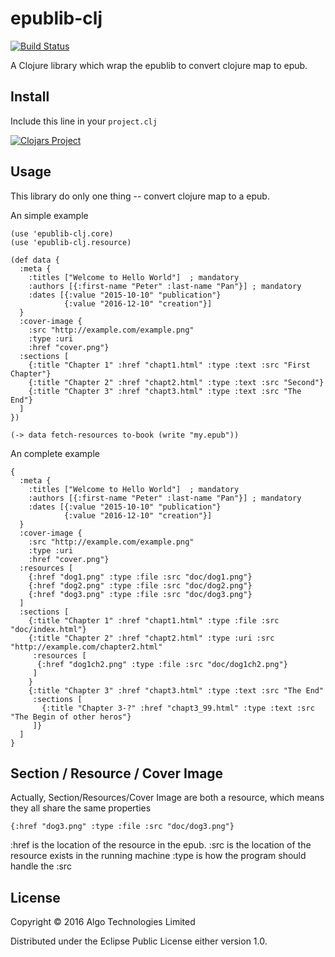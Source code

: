 # epublib-clj

[![Build Status](https://travis-ci.org/zerg000000/epublib-clj.svg)](https://travis-ci.org/zerg000000/epublib-clj)

A Clojure library which wrap the epublib to convert clojure map to epub.

## Install

Include this line in your `project.clj`

[![Clojars Project](http://clojars.org/epublib-clj/latest-version.svg)](https://clojars.org/epublib-clj)

## Usage

This library do only one thing -- convert clojure map to a epub.

An simple example

```{clojure}
(use 'epublib-clj.core)
(use 'epublib-clj.resource)

(def data {
  :meta {
    :titles ["Welcome to Hello World"]  ; mandatory
    :authors [{:first-name "Peter" :last-name "Pan"}] ; mandatory
    :dates [{:value "2015-10-10" "publication"}
            {:value "2016-12-10" "creation"}]
  }
  :cover-image {
    :src "http://example.com/example.png" 
    :type :uri 
    :href "cover.png"}
  :sections [
    {:title "Chapter 1" :href "chapt1.html" :type :text :src "First Chapter"}
    {:title "Chapter 2" :href "chapt2.html" :type :text :src "Second"}
    {:title "Chapter 3" :href "chapt3.html" :type :text :src "The End"}
  ]
})

(-> data fetch-resources to-book (write "my.epub"))
```

An complete example 

```{clojure}
{
  :meta {
    :titles ["Welcome to Hello World"]  ; mandatory
    :authors [{:first-name "Peter" :last-name "Pan"}] ; mandatory
    :dates [{:value "2015-10-10" "publication"}
            {:value "2016-12-10" "creation"}]
  }
  :cover-image {
    :src "http://example.com/example.png" 
    :type :uri 
    :href "cover.png"}
  :resources [
    {:href "dog1.png" :type :file :src "doc/dog1.png"}
    {:href "dog2.png" :type :file :src "doc/dog2.png"}
    {:href "dog3.png" :type :file :src "doc/dog3.png"}
  ]
  :sections [
    {:title "Chapter 1" :href "chapt1.html" :type :file :src "doc/index.html"}
    {:title "Chapter 2" :href "chapt2.html" :type :uri :src "http://example.com/chapter2.html"
     :resources [
      {:href "dog1ch2.png" :type :file :src "doc/dog1ch2.png"}
     ]
    }
    {:title "Chapter 3" :href "chapt3.html" :type :text :src "The End"
     :sections [
       {:title "Chapter 3-?" :href "chapt3_99.html" :type :text :src "The Begin of other heros"}
     ]}
  ]
}
```

## Section / Resource / Cover Image

Actually, Section/Resources/Cover Image are both a resource, which means
they all share the same properties

```{clojure}
{:href "dog3.png" :type :file :src "doc/dog3.png"}
```

:href is the location of the resource in the epub.
:src is the location of the resource exists in the running machine
:type is how the program should handle the :src


## License

Copyright © 2016 Algo Technologies Limited

Distributed under the Eclipse Public License either version 1.0.

